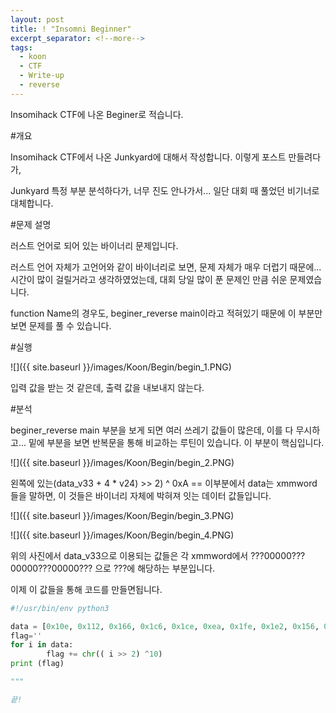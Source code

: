 ```yaml
---
layout: post
title: ! "Insomni Beginner"
excerpt_separator: <!--more-->
tags:
  - koon
  - CTF
  - Write-up
  - reverse
---
```

Insomihack CTF에 나온 Beginer로 적습니다.
<!--more-->

#개요

Insomihack CTF에서 나온 Junkyard에 대해서 작성합니다. 이렇게 포스트 만들려다가,

Junkyard 특정 부분 분석하다가, 너무 진도 안나가서... 일단 대회 때 풀었던 비기너로 대체합니다.

#문제 설명

러스트 언어로 되어 있는 바이너리 문제입니다.

러스트 언어 자체가 고언어와 같이 바이너리로 보면, 문제 자체가 매우 더럽기 때문에... 시간이 많이 걸릴거라고 생각하였었는데, 대회 당일 많이 푼 문제인 만큼 쉬운 문제였습니다.

function Name의 경우도, beginer_reverse main이라고 적혀있기 때문에 이 부분만 보면 문제를 풀 수 있습니다.


#실행

![]({{ site.baseurl }}/images/Koon/Begin/begin_1.PNG)

입력 값을 받는 것 같은데, 출력 값을 내보내지 않는다.

#분석

beginer_reverse main 부분을 보게 되면 여러 쓰레기 값들이 많은데, 이를 다 무시하고... 밑에 부분을 보면 반복문을 통해 비교하는 루틴이 있습니다. 이 부분이 핵심입니다.

![]({{ site.baseurl }}/images/Koon/Begin/begin_2.PNG)

왼쪽에 있는(data_v33 + 4 * v24) >> 2) ^ 0xA == 이부분에서 data는 xmmword 들을 말하면, 이 것들은 바이너리 자체에 박혀져 잇는 데이터 값들입니다.

![]({{ site.baseurl }}/images/Koon/Begin/begin_3.PNG)

![]({{ site.baseurl }}/images/Koon/Begin/begin_4.PNG)

위의 사진에서 data_v33으로 이용되는 값들은 각 xmmword에서 ???00000???00000???00000??? 으로 ???에 해당하는 부분입니다.

이제 이 값들을 통해 코드를 만들면됩니다.

```python
#!/usr/bin/env python3

data = [0x10e, 0x112, 0x166, 0x1c6, 0x1ce, 0xea, 0x1fe, 0x1e2, 0x156, 0x1ae, 0x156, 0x1e2, 0xe6, 0x1ae, 0xee, 0x156, 0x18a, 0xfa, 0x1e2, 0x1ba, 0x1a6, 0xea, 0x1e2, 0xe6, 0x156, 0x1e2, 0xe6, 0x1f2, 0xe6, 0x1e2, 0x1e6, 0xe6]
flag=''
for i in data:
        flag += chr(( i >> 2) ^10)
print (flag)

"""

끝!

